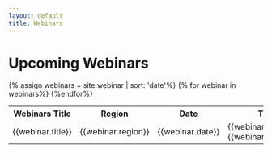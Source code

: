 ```yaml
---
layout: default
title: Webinars
---
```




<div class="home">

  <h1 class="page-heading">Upcoming Webinars</h1>

  <table class="rwd-table">
    <tr>
      <th>Webinars Title</th>
      <th>Region</th>
      <th>Date</th>
      <th>Time</th>
    </tr>
    {% assign webinars = site.webinar | sort: 'date'%}
    {% for webinar in webinars%}
    <tr>
      <td>{{webinar.title}}</td>
      <td>{{webinar.region}}</td>  
      <td>{{webinar.date}}</td>
      <td>{{webinar.time}} {{webinar.timezone}}</td>
      <td><a class="post-link" href="{{ webinar.url | prepend: site.baseurl }}">More Information</a></td>
    {%endfor%}
  </table>  


</div>





